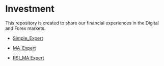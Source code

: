 # Investment
This repository is created to share our financial experiences in the Digital and Forex markets.

- [Simple_Expert](https://github.com/AliRazani99/Investment/tree/master/Simple_SellBuy_Position)

- [MA_Expert](https://github.com/AliRazani99/Investment/tree/master/Moving%20Average)

- [RSI_MA Expert](https://github.com/AliRazani99/Investment/tree/master/RSI_MA%20indicators)
